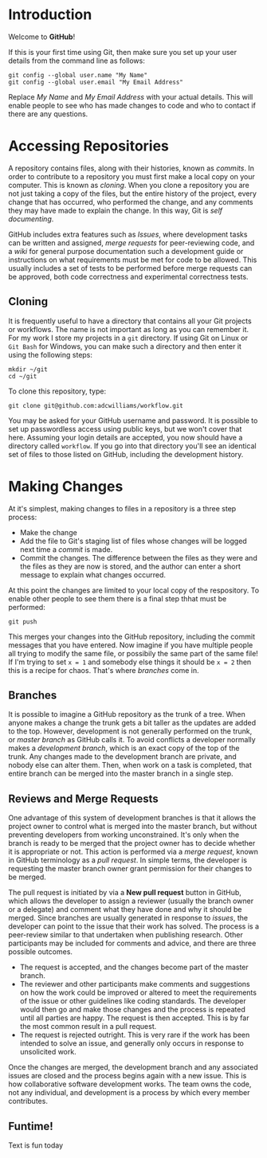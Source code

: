 # Introduction

Welcome to **GitHub**!

If this is your first time using Git, then make sure you set up your user
details from the command line as follows:

```
git config --global user.name "My Name"
git config --global user.email "My Email Address"
```

Replace _My Name_ and _My Email Address_ with your actual details. This will
enable people to see who has made changes to code and who to contact if there
are any questions.

# Accessing Repositories

A repository contains files, along with their histories, known as _commits_.
In order to contribute to a repository you must first make a local copy on
your computer. This is known as _cloning_. When you clone a repository you
are not just taking a copy of the files, but the entire history of the
project, every change that has occurred, who performed the change, and
any comments they may have made to explain the change. In this way, Git is
_self documenting_.

GitHub includes extra features such as _Issues_, where development tasks
can be written and assigned, _merge requests_ for peer-reviewing code, and
a _wiki_ for general purpose documentation such a development guide or
instructions on what requirements must be met for code to be allowed. This
usually includes a set of tests to be performed before merge requests can
be approved, both code correctness and experimental correctness tests.

## Cloning

It is frequently useful to have a directory that contains all your Git
projects or workflows. The name is not important as long as you can
remember it. For my work I store my projects in a `git` directory. If
using Git on Linux or `Git Bash` for Windows, you can make such a directory
and then enter it using the following steps:

```
mkdir ~/git
cd ~/git
```

To clone this repository, type:

```
git clone git@github.com:adcwilliams/workflow.git
```

You may be asked for your GitHub username and password. It is possible to
set up passwordless access using public keys, but we won't cover that here.
Assuming your login details are accepted, you now should have a directory
called `workflow`. If you go into that directory you'll see an identical
set of files to those listed on GitHub, including the development history.

# Making Changes

At it's simplest, making changes to files in a repository is a three
step process:

 * Make the change
 * Add the file to Git's staging list of files whose changes will be logged next time a _commit_ is made.
 * Commit the changes. The difference between the files as they were and the files as they are now is stored, and the author can enter a short message to explain what changes occurred.

At this point the changes are limited to your local copy of the respository.
To enable other people to see them there is a final step thhat must be
performed:

```
git push
```

This merges your changes into the GitHub repository, including the commit
messages that you have entered. Now imagine if you have multiple people
all trying to modify the same file, or possibily the same part of the same
file! If I'm trying to set `x = 1` and somebody else things it should be
`x = 2` then this is a recipe for chaos. That's where _branches_ come in.

## Branches

It is possible to imagine a GitHub repository as the trunk of a tree. When
anyone makes a change the trunk gets a bit taller as the updates are added
to the top. However, development is not generally performed on the trunk, or
_master branch_ as GitHub calls it. To avoid conflicts a developer normally
makes a _development branch_, which is an exact copy of the top of the trunk.
Any changes made to the development branch are private, and nobody else can
alter them. Then, when work on a task is completed, that entire branch can
be merged into the master branch in a single step.

## Reviews and Merge Requests

One advantage of this system of development branches is that it allows the
project owner to control what is merged into the master branch, but without
preventing developers from working unconstrained. It's only when the branch
is ready to be merged that the project owner has to decide whether it is
appropriate or not. This action is performed via a _merge request_, known
in GitHub terminology as a _pull request_. In simple terms, the developer
is requesting the master branch owner grant permission for their changes
to be merged.

The pull request is initiated by via a **New pull request** button in
GitHub, which allows the developer to assign a reviewer (usually the
branch owner or a delegate) and comment what they have done and why it should
be merged. Since branches are usually generated in response to _issues_, the
developer can point to the issue that their work has solved. The process
is a peer-review similar to that undertaken when publishing research. Other
participants may be included for comments and advice, and there are three
possible outcomes.

 * The request is accepted, and the changes become part of the master branch.
 * The reviewer and other participants make comments and suggestions on how the work could be improved or altered to meet the requirements of the issue or other guidelines like coding standards. The developer would then go and make those changes and the process is repeated until all parties are happy. The request is then accepted. This is by far the most common result in a pull request.
 * The request is rejected outright. This is very rare if the work has been intended to solve an issue, and generally only occurs in response to unsolicited work.

Once the changes are merged, the development branch and any associated issues
are closed and the process begins again with a new issue. This is how
collaborative software development works. The team owns the code, not any
individual, and development is a process by which every member contributes.

## Funtime!

Text is fun today

